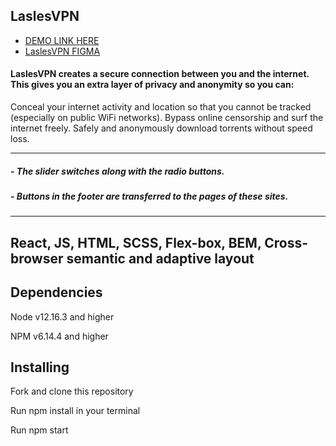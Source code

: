 ## LaslesVPN

- [DEMO LINK HERE](https://yulyavav.github.io/lasles-vpn/)
- [LaslesVPN FIGMA](https://www.figma.com/file/9C7ivsuN3GX9QJD1fLgA4l/LaslesVPN?node-id=0%3A1)



#### LaslesVPN creates a secure connection between you and the internet. This gives you an extra layer of privacy and anonymity so you can:
Conceal your internet activity and location so that you cannot be tracked (especially on public WiFi networks). Bypass online censorship and surf the internet freely. Safely and anonymously download torrents without speed loss.

-----------------------------------


##### - The slider switches along with the radio buttons.
##### - Buttons in the footer are transferred to the pages of these sites.

-----------------------------------
React, JS, HTML, SCSS, Flex-box, BEM, Cross-browser semantic and adaptive layout
-----------------------------------

Dependencies
-----------------------------------

Node v12.16.3 and higher

NPM v6.14.4 and higher


Installing
-----------------------------------

Fork and clone this repository

Run npm install in your terminal

Run npm start

